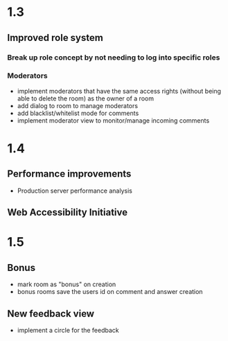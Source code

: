 # 1.3

## Improved role system

### Break up role concept by not needing to log into specific roles

### Moderators
- implement moderators that have the same access rights (without being able to delete the room) as the owner of a room
- add dialog to room to manage moderators
- add blacklist/whitelist mode for comments
- implement moderator view to monitor/manage incoming comments


# 1.4

## Performance improvements
- Production server performance analysis

## Web Accessibility Initiative


# 1.5

## Bonus
- mark room as "bonus" on creation
- bonus rooms save the users id on comment and answer creation

## New feedback view
- implement a circle for the feedback
